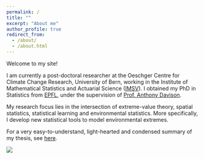 ```yaml
---
permalink: /
title: ""
excerpt: "About me"
author_profile: true
redirect_from: 
  - /about/
  - /about.html
---
```



Welcome to my site!  

I am currently a post-doctoral researcher at the Oeschger Centre for Climate Change Research, University of Bern, working in the Institute of Mathematical Statistics and Actuarial Science ([IMSV](https://www.imsv.unibe.ch/about_us/staff/dr_koh_jonathan_boon_han/index_eng.html)). I obtained my PhD in Statistics from [EPFL](https://www.epfl.ch/labs/stat/), under the supervision of [Prof. Anthony Davison](https://people.epfl.ch/anthony.davison?lang=en).

My research focus lies in the intersection of extreme-value theory, spatial statistics, statistical learning and environmental statistics. More specifically, I develop new statistical tools to model environmental extremes. 

For a very easy-to-understand, light-hearted and condensed summary of my thesis, see [here](https://www.youtube.com/watch?v=3fuS3CNJwaM&t=4s). 

![](http://kohrrelation.github.io/images/Nasi_lemak.jpeg)


